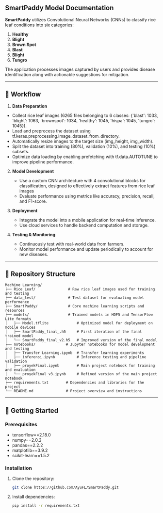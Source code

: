 ## **SmartPaddy Model Documentation**  
**SmartPaddy** utilizes Convolutional Neural Networks (CNNs) to classify rice leaf conditions into six categories:  
1. **Healthy**  
2. **Blight**  
3. **Brown Spot**  
4. **Blast**  
5. **Blight**  
6. **Tungro**  

The application processes images captured by users and provides disease identification along with actionable suggestions for mitigation.  

---

## **🔄 Workflow**  
1. **Data Preparation**  
  - Collect rice leaf images (6265 files belonging to 6 classes:
    {'blast': 1033, 'blight': 1063, 'brownspot': 1034, 'healthy': 1045, 'hispa': 1045, 'tungro': 1045}).
  - Load and preprocess the dataset using tf.keras.preprocessing.image_dataset_from_directory.
  - Automatically resize images to the target size (img_height, img_width).
  - Split the dataset into training (80%), validation (10%), and testing (10%) subsets.
  - Optimize data loading by enabling prefetching with tf.data.AUTOTUNE to improve pipeline performance. 

2. **Model Development**  
   - Use a custom CNN architecture with 4 convolutional blocks for classification, designed to effectively extract features from rice leaf images  
   - Evaluate performance using metrics like accuracy, precision, recall, and F1-score.  

3. **Deployment**  
   - Integrate the model into a mobile application for real-time inference.  
   - Use cloud services to handle backend computation and storage.  

4. **Testing & Monitoring**  
   - Continuously test with real-world data from farmers.  
   - Monitor model performance and update periodically to account for new diseases.

---

## **📁 Repository Structure**  
```
Machine Learning/
├── Rice Leaf/               # Raw rice leaf images used for training and testing
├── data_test/               # Test dataset for evaluating model performance
├── SmartPaddy/              # Core machine learning scripts and resources
├── models/                  # Trained models in HDF5 and TensorFlow Lite formats
│   ├── Model.tflite             # Optimized model for deployment on mobile devices
│   ├── SmartPaddy_final_.h5     # First iteration of the final trained model
│   └── SmartPaddy_final_v2.h5   # Improved version of the final model
├── notebooks/              # Jupyter notebooks for model development and testing
│   ├── Transfer Learning.ipynb  # Transfer learning experiments
│   ├── inferensi.ipynb          # Inference testing and pipeline validation
│   ├── proyekFinal.ipynb        # Main project notebook for training and evaluation
│   └── proyekFinal_v3.ipynb     # Refined version of the main project notebook
├── requirements.txt        # Dependencies and libraries for the project
└── README.md               # Project overview and instructions

```

---

## **🚀 Getting Started**  
### Prerequisites  
  - ﻿tensorflow==2.18.0
  - numpy==2.0.2
  - pandas==2.2.2
  - matplotlib==3.9.2
  - scikit-learn==1.5.2

### Installation  
1. Clone the repository:  
   ```bash
   git clone https://github.com/AyuFL/SmartPaddy.git
   ```
2. Install dependencies:  
   ```bash
   pip install -r requirements.txt
   ```

